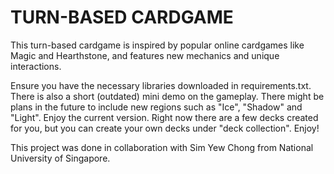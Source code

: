# TURN-BASED CARDGAME

This turn-based cardgame is inspired by popular online cardgames like Magic and Hearthstone, and features new mechanics and unique interactions. 

Ensure you have the necessary libraries downloaded in requirements.txt. There is also a short (outdated) mini demo on the gameplay. There might be plans in the future to include new regions such as "Ice", "Shadow" and "Light". Enjoy the current version. Right now there are a few decks created for you, but you can create your own decks under "deck collection". Enjoy!

This project was done in collaboration with Sim Yew Chong from National University of Singapore. 
